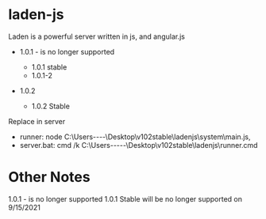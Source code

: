 # laden-js
Laden is a powerful server written in js, and angular.js
* 1.0.1 - is no longer supported
  * 1.0.1 stable
  * 1.0.1-2 
  
* 1.0.2
  * 1.0.2 Stable
 
Replace in server 
* runner: node C:\Users\----\Desktop\v102stable\ladenjs\system\main.js,
* server.bat: cmd /k C:\Users\-----\Desktop\v102stable\ladenjs\runner.cmd

# Other Notes

1.0.1 - is no longer supported
1.0.1 Stable will be no longer supported on 9/15/2021
